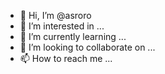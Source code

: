 - 👋 Hi, I’m @asroro
- 👀 I’m interested in ...
- 🌱 I’m currently learning ...
- 💞️ I’m looking to collaborate on ...
- 📫 How to reach me ...

<!---
asroro/asroro is a ✨ special ✨ repository because its `README.md` (this file) appears on your GitHub profile.
You can click the Preview link to take a look at your changes.
--->

